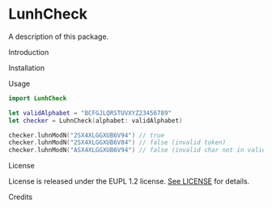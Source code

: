 # LunhCheck

A description of this package.



Introduction



Installation



Usage

```swift
import LunhCheck

let validAlphabet = "BCFGJLQRSTUVXYZ23456789"
let checker = LuhnCheck(alphabet: validAlphabet)

checker.luhnModN("2SX4XLGGXUB6V94") // true
checker.luhnModN("2SX4XLGGXUB6V84") // false (invalid token)
checker.luhnModN("ASX4XLGGXUB6V94") // false (invalid char not in validAlphabet)

```

License

License is released under the EUPL 1.2 license. [See LICENSE](https://github.com/minVWS/nl-papatoki-lunhcheck-ios/blob/master/LICENSE.txt) for details.

Credits

